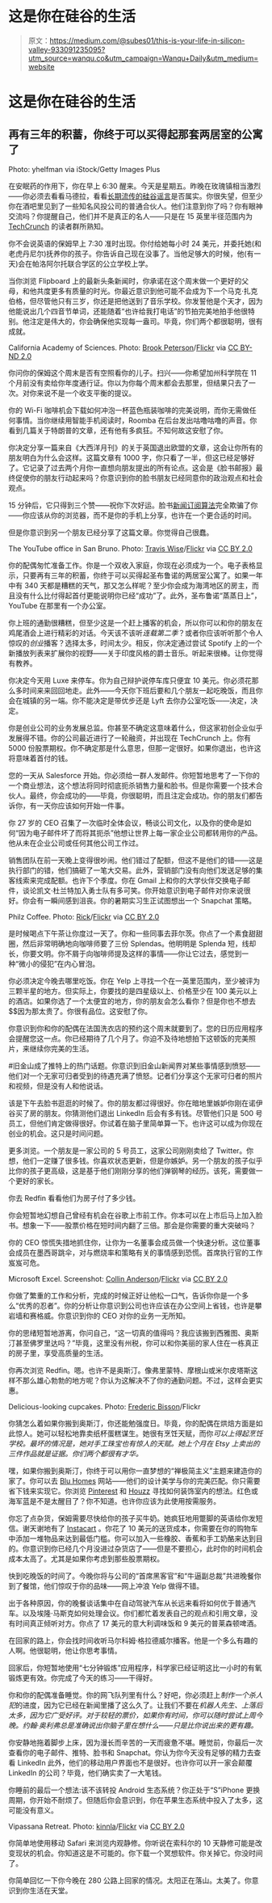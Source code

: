 # 这是你在硅谷的生活

> 原文：<https://medium.com/@subes01/this-is-your-life-in-silicon-valley-933091235095?utm_source=wanqu.co&utm_campaign=Wanqu+Daily&utm_medium=website>

# 这是你在硅谷的生活

## 再有三年的积蓄，你终于可以买得起那套两居室的公寓了



Photo: yhelfman via iStock/Getty Images Plus



在安眠药的作用下，你在早上 6:30 醒来。今天是星期五。昨晚在玫瑰镇相当激烈——你必须去看看马德拉，看看[长期流传的硅谷谣言](http://www.vanityfair.com/culture/2013/05/silicon-valley-cougar-nights-love)是否属实。你很失望，但至少你在酒吧里见到了一些知名风投公司的普通合伙人。他们注意到你了吗？你有眼神交流吗？你提醒自己，他们并不是真正的名人——只是在 15 英里半径范围内为 [TechCrunch](http://techcrunch.com) 的读者群所熟知。



你不会说英语的保姆早上 7:30 准时出现。你付给她每小时 24 美元，并委托她(和老虎丹尼尔)抚养你的孩子。你告诉自己现在没事了。当他足够大的时候，他(有一天)会在帕洛阿尔托联合学区的公立学校上学。

当你浏览 Flipboard 上的最新头条新闻时，你承诺在这个周末做一个更好的父母，和他共度更多有质量的时光。你最近意识到他可能不会成为下一个马克·扎克伯格，但尽管他只有三岁，你还是把他送到了音乐学校。你发誓他是个天才，因为他能说出几个四音节单词，还能随着“也许给我打电话”的节拍完美地拍手他很特别。他注定是伟大的，你会确保他实现每一盎司。毕竟，你们两个都很聪明，很有成就。



California Academy of Sciences. Photo: [Brook Peterson](https://www.flickr.com/photos/brookpeterson/)/[Flickr](https://www.flickr.com/photos/brookpeterson/5728253503/in/photolist-9JbNcr-eZbjVt-o7JX9J-8SY9Hf-6MCvWc-8Fss7w-6AUexZ-eZbiMe-6AePdq-6ACA4B-6CEtYi-9b9cDH-eZbnq6-6BwtDS-6AGCXE-8SYg3w-6Bwu2U-aWwCZz-9uWab6-aWwEzk-6Bwtfm-6AGLwd-6AGNWU-6AYmNU-eZnG8Y-otvv1W-6AeSC7-oe3BQ7-o1uvCM-6CEvWK-aWwzfx-6AeHR7-6Bdkvp-6AamLD-aWwwJD-6BwxdU-aWwyf6-aWwzBz-87X5zp-6AaDVa-5hVnDL-aWwB26-eBpFDo-o1G1Nm-6AaBdR-9b9dx4-8SVchK-6AeGgN-6ACDH4-8SY9S9) via [CC BY-ND 2.0](https://creativecommons.org/licenses/by-nd/2.0/)



你问你的保姆这个周末是否有空照看你的儿子。扫兴——你希望加州科学院在 11 个月前没有卖给你年度通行证。你以为你每个周末都会去那里，但结果只去了一次。对你来说不是一个收支平衡的提议。

你的 Wi-Fi 咖啡机会下载如何冲泡一杯蓝色瓶装咖啡的完美说明，而你无需做任何事情。当你继续用智能手机阅读时，Roomba 在后台发出咕噜咕噜的声音。你看到几篇关于特朗普的文章，还有他有多疯狂。不知何故这安慰了你。

你决定分享一篇来自《大西洋月刊》的关于英国退出欧盟的文章，这会让你所有的朋友明白为什么会这样。这篇文章有 1000 字，你只看了一半，但这已经足够好了。它记录了过去两个月你一直想向朋友提出的所有论点。这会是《脸书邮报》最终促使你的朋友行动起来吗？你意识到你的脸书朋友已经同意你的政治观点和社会观点。

15 分钟后，它只得到三个赞——祝你下次好运。脸书[新闻订阅算法](http://newsroom.fb.com/news/2016/06/building-a-better-news-feed-for-you/)完全欺骗了你——你应该从你的浏览器，而不是你的手机上分享，也许在一个更合适的时间。

但是你意识到另一个朋友已经分享了这篇文章。你觉得自己很蠢。



The YouTube office in San Bruno. Photo: [Travis Wise](https://www.flickr.com/photos/photographingtravis/)/[Flickr](https://www.flickr.com/photos/photographingtravis/27745360356/in/photolist-JgLe11-wPFxWF-rqfdGF-rkjeNj-ybTrMX-rq8Hjq-6k83Z5-qtkMu1-piiuj9-oU8qrQ-rkk9r7-AfnVPn-rD93LK-reZDat-qETPzm-67wZff-67r4RP-4R1cA4-4QZR12-Jth9LJ-FEjeuq-5bsXRM-EMaNNm-Jth8Mu-HzXvog-FEj8mU-4rZaMz-63UjEh-63Ujvw-63Q76n-DwdReJ-aeLZsa-HzJ8cg-ayEPV3-96gYnu-7Q9kxp-dhH7YX-dhGJGG-auooRy-6d5c6n-4wacWt-aukHWM-dtqoXW-969JpJ-8QnB1v-dhGQFr-9LgGRc-FyqViU-6Ai6Vd-EMnw5B) via [CC BY 2.0](https://creativecommons.org/licenses/by/2.0/)



你的配偶匆忙准备工作。你是一个双收入家庭，你现在必须成为一个。电子表格显示，只要再有三年的积蓄，你终于可以买得起圣布鲁诺的两居室公寓了。如果一年中有 340 天都是糟糕的天气，那又怎么样呢？至少你会成为海湾地区的房主，而且没有什么比付得起首付更能说明你已经“成功”了。此外，圣布鲁诺“蒸蒸日上”，YouTube 在那里有一个办公室。

你上班的通勤很糟糕，但至少这是一个赶上播客的机会，所以你可以和你的朋友在鸡尾酒会上进行精彩的对话。今天该不该听*连载第二季*？或者你应该听听那个令人惊叹的*创业*播客？选择太多，时间太少。相反，你决定通过尝试 Spotify 上的一个新播放列表来扩展你的视野——关于印度风格的爵士音乐。听起来很棒。让你觉得有教养。

你决定今天用 Luxe 来停车。你为自己辩护说停车库只便宜 10 美元。你必须花那么多时间来来回回地走。此外——今天你下班后要和几个朋友一起吃晚饭，而且你会在城镇的另一端。你不能决定是带优步还是 Lyft 去你办公室吃饭——决定，决定。

你是创业公司的业务发展总监。你甚至不确定这意味着什么，但这家初创企业似乎发展得不错。你的公司最近进行了一轮融资，并出现在 TechCrunch 上。你有 5000 份股票期权。你不确定那是什么意思，但那一定很好。如果你退出，也许这将意味着首付的钱。

您的一天从 Salesforce 开始。你必须给一群人发邮件。你短暂地思考了一下你的一个商业想法，这个想法将同时彻底扼杀销售力量和脸书。但是你需要一个技术合伙人。最终，你会成功的——毕竟，你很聪明，而且注定会成功。你的朋友们都告诉你，有一天你应该如何开始一件事。

你 27 岁的 CEO 召集了一次临时全体会议，畅谈公司文化，以及你的使命是如何“因为电子邮件坏了而将其扼杀”他想让世界上每一家企业公司都转用你的产品。他从未在企业公司或任何其他公司工作过。

销售团队在前一天晚上变得很吵闹。他们错过了配额，但这不是他们的错——这是执行部门的错，他们搞砸了一笔大交易。此外，营销部门没有向他们发送足够的集客线索来完成配额。也许下个季度。你在 Gmail 上和你的大学伙伴交换电子邮件，谈论凯文·杜兰特加入勇士队有多可笑。你开始意识到电子邮件对你来说很好。你会有一瞬间感到沮丧。你的暑期实习生正试图想出一个 Snapchat 策略。



Philz Coffee. Photo: [Rick](https://www.flickr.com/photos/spine/)/[Flickr](https://www.flickr.com/photos/spine/1391005178/in/photolist-37VgnU-kkAQN-29emZt-46Xsh4-LCHte-4jDCWs-6x2Jm4-29enjr-kkAS2-96YQ3f-5JdnKS-kkAPT-6xU4si-4E76ko-2eHwEo-6dKc2f-5KHUfX-4RkypG-7NQYgH-dGWdBV-6jt627-9SdhBr-9SgaPf-6eXfyt-eQPQha-bvcvTP-9SgaLA-2NGnnC-k6rdi9-5h5a1u-LQqiK-5h5afA-99T797-fFGQqZ-96VLCH-rbPqth-56m7U5-9MPdJo-dWH5z7-dNGtKj-52nzNN-oDPDdM-nLN2tq-KM9Rm-e6EoKu-qf8dRK-eKUadP-9GYNkZ-LQg9h-bxUg5F) via [CC BY 2.0](https://creativecommons.org/licenses/by/2.0/)



是时候喝点下午茶让你度过一天了。你和一些同事去菲尔茨。你点了一个素食甜甜圈，然后非常明确地向咖啡师要了三份 Splendas。他明明是 Splenda 短，线却长，你要文明。你不屑于向咖啡师提及这样的事情——你让它过去，感觉到一种“微小的侵犯”在内心冒泡。

你必须决定今晚去哪里吃饭。你在 Yelp 上寻找一个在一英里范围内，至少被评为三颗半星的地方。但实际上，你要找的是四星级以上、价格至少在 100 美元以上的酒店。如果你选了一个太便宜的地方，你的朋友会怎么看你？但是你也不想去$$因为那太贵了。你很有品位。这安慰了你。

你意识到你和你的配偶在法国洗衣店的预约这个周末就要到了。您的日历应用程序会提醒您这一点。你已经期待了几个月了。你迫不及待地想拍下这顿饭的完美照片，来继续你完美的生活。

#旧金山成了推特上的热门话题。你意识到旧金山新闻界对某些事情感到愤怒——他们对一个无家可归者受到的待遇充满了愤怒。记者们分享这个无家可归者的照片和视频，但是没有人和他说话。

该是下午去脸书逛逛的时候了。你的朋友都过得很好。你在暗地里嫉妒你刚在诺伊谷买了房的朋友。你猜测他们退出 LinkedIn 后会有多有钱。尽管他们只是 500 号员工，但他们肯定做得很好。你试着在脑子里简单算一下。也许这可以成为你现在创业的机会。这只是时间问题。

更多浏览。一个朋友是一家公司的 5 号员工，这家公司刚刚卖给了 Twitter。你想，他们一定赚了很多钱。你喜欢状态更新，但是你嫉妒。另一个朋友的孩子似乎比你的孩子更高级，这是基于他们刚刚分享的他们弹钢琴的经历。该死，需要做一个更好的家长。

你去 Redfin 看看他们为房子付了多少钱。

你会短暂地幻想自己曾经有机会在谷歌上市前工作。你本可以在上市后马上加入脸书。想象一下——股票价格在短时间内翻了三倍。那会是你需要的重大突破吗？

你的 CEO 惊慌失措地抓住你，让你为一名董事会成员做一个快速分析。这位董事会成员在墨西哥跳伞，对与燃烧率和策略有关的事情感到恐慌。首席执行官的工作岌岌可危。



Microsoft Excel. Screenshot: [Collin Anderson](https://www.flickr.com/photos/collinanderson/)/[Flickr](https://www.flickr.com/photos/collinanderson/2050701736/in/photolist-dv9kjY-48dobu-4cPUnS-4cPUnJ-ntzr8g-UmZfT-bqAf1-5vcMKG-68XHY-4HcZ8S-nBnM-4tUkVA-9dLfg3-3fijS1-9dHcdH-6p9Ant-9dLeoS-4t3WFd-9dHbfT-9dHbnx-9dLej5-4EuG8g-68XZL-ebi8Q-5tfELz-ekcLaz-716epp-q3b15-ad4kqF-9dHb3n-9dHbe8-adRbzQ-9dLeZ5-9dHcgp-9dHcoZ-9dLf9N-9dLeVy-5XUgbM-9dHcit-Cp3W6-Cp3TS-adRKwj-9dHc46-9dHc28-cUKC5w-Cp3Zh-9dLfj1-9dHbua-8NssVY-adPpgP) via [CC BY 2.0](https://creativecommons.org/licenses/by/2.0/)



你做了繁重的工作和分析，完成的时候正好让他松一口气，告诉你你是一个多么“优秀的忍者”。你的分析让你意识到公司也许应该在办公空间上省钱，也许是攀岩墙和赛格威。你意识到你的 CEO 对你的业务一无所知。

你的思绪短暂地游离，你问自己，“这一切真的值得吗？我应该搬到西雅图、奥斯汀甚至佛罗里达吗？”毕竟，这里没有州税，你可以和你美丽的家人住在一栋真正的房子里，享受高质量的生活。

你再次浏览 Redfin。嗯。也许不是奥斯汀。像弗里蒙特、摩根山或米尔皮塔斯这样不那么雄心勃勃的地方呢？你认为这解决不了你的通勤问题。不过，这样会更实惠。



Delicious-looking cupcakes. Photo: [Frederic Bisson](https://www.flickr.com/photos/collinanderson/2050701736/in/photolist-dv9kjY-48dobu-4cPUnS-4cPUnJ-ntzr8g-UmZfT-bqAf1-5vcMKG-68XHY-4HcZ8S-nBnM-4tUkVA-9dLfg3-3fijS1-9dHcdH-6p9Ant-9dLeoS-4t3WFd-9dHbfT-9dHbnx-9dLej5-4EuG8g-68XZL-ebi8Q-5tfELz-ekcLaz-716epp-q3b15-ad4kqF-9dHb3n-9dHbe8-adRbzQ-9dLeZ5-9dHcgp-9dHcoZ-9dLf9N-9dLeVy-5XUgbM-9dHcit-Cp3W6-Cp3TS-adRKwj-9dHc46-9dHc28-cUKC5w-Cp3Zh-9dLfj1-9dHbua-8NssVY-adPpgP)/Flickr



你猜怎么着如果你搬到奥斯汀，你还能勉强度日。毕竟，你的配偶在烘焙方面是如此惊人。她可以轻松地靠卖纸杯蛋糕谋生。她很有烹饪天赋，而你*可以上得起烹饪学校。最坏的情况是，她对手工珠宝也有惊人的天赋。她上个月在 Etsy 上卖出的三件作品就是证据。你们两个都很有才华。*

嘿，如果你搬到奥斯汀，你终于可以用你一直梦想的“禅极简主义”主题来建造你的家了。你可以去 [Blu Homes](https://www.bluhomes.com/) 网站——他们的设计美学与你的完美匹配。你只需要省下钱来实现它。你浏览 [Pinterest](http://pinterest.com) 和 [Houzz](http://houzz.com) 寻找如何装饰室内的想法。红色或海军蓝是不是太醒目了？你不知道。也许你应该为此使用按需服务。

你忘了点杂货，保姆需要尽快给你的孩子买牛奶。她疯狂地用蹩脚的英语给你发短信。谢天谢地有了 [Instacart](http://instacart.com) 。你花了 10 美元的送货成本，你需要在你的购物车中添加一堆物品来达到最低门槛。你可以加入一些橡胶、香蕉和手工奶酪来达到目的。你意识到你已经几个月没进过杂货店了——但是不要担心，此时你的时间机会成本太高了。尤其是如果你考虑到那些股票期权。

快到吃晚饭的时间了。今晚你将与公司的“首席黑客官”和“牛逼副总裁”共进晚餐你到了餐馆，他们惊叹于你的品味——网上冲浪 Yelp 做得不错。

出于各种原因，你的晚餐谈话集中在自动驾驶汽车从长远来看将如何优于普通汽车。以及埃隆·马斯克如何处理会议。你们都忙着发表自己的观点和引用文章，没有时间真正倾听对方。你点了 17 美元的意大利调味饭和 9 美元的普莱森顿啤酒。

在回家的路上，你会找时间收听马尔科姆·格拉德威尔播客。他是一个多么有趣的人啊。他很聪明，他让你思考事情。

回家后，你短暂地使用“七分钟锻炼”应用程序，科学家已经证明这比一小时的有氧锻炼更有效。你完成了今天的练习——干得好。

你和你的配偶准备睡觉。你的网飞队列里有什么？好吧，你必须赶上*制作一个杀人犯*的进度，因为它已经在新闻里播了这么久了。让我们不要在*机器人先生、*上落后太多，因为它广受好评。对于较轻的票价，如果你有时间，你可以随时尝试*上周今晚。约翰·奥利弗总是准确说出你脑子里在想什么——只是比你说出来的更有趣。*

你安静地拖着脚步上床，因为漫长而辛苦的一天而疲惫不堪。睡觉前，你最后一次查看你的电子邮件、推特、脸书和 Snapchat。你认为你今天没有足够的精力去查看 LinkedIn 此外，他们的移动用户界面也不是很好。也许你可以开一家会颠覆 LinkedIn 的公司？毕竟，他们确实卖了一大笔钱。

你睡前的最后一个想法:该不该转投 Android 生态系统？你正处于“S”iPhone 更换周期，你开始不耐烦了。但随后你会意识到，你在苹果生态系统中投入了太多，这可能没有意义。



Vipassana Retreat. Photo: [kinnla](https://www.flickr.com/photos/kinnla/)/[Flickr](https://www.flickr.com/photos/kinnla/6214635974/in/photolist-ataCL7-xy3eb-6vFVwC-xy39P-xy3cA-xy3gh-xy38h-xy3nb-xy3kf-xy3iC-at83Sx-xy3hm-xy3b3-bwufN8-7yEsoE-94h4qi-4wKiu2-hpMpz-xy36Z-hpMp4-hpMqm-hpMqK-4wYrTe-62NQSa-b93RpR-9BGiG5-bypUWL-5wh4EJ-6Bh5W8-bnnJUC-7AJX2A-6zD1Rh-63SroX-7ajr2H-62NQJ6-62T6Yw-62T6EW-4x3BFh-62T6x5-62NQo2-6NcKGg-4x3BvL-5wnmQ2-qwWhsw-qwQbpv-6hdsVn-qwZY2i-bmAjD8-qfyiAk-9v8yGu) via [CC BY 2.0](https://creativecommons.org/licenses/by/2.0/)



你简单地使用移动 Safari 来浏览内观静修。你听说在索科尔的 10 天静修可能是改变现状的机会。你知道这是不可能的。你下载一个冥想软件。你关掉它。你没时间了。

你简单回忆一下你今晚在 280 公路上回家的情况。太阳正在落山。太美了。你意识到你生活在天堂。

